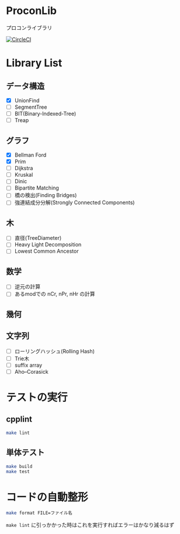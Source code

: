 # ProconLib
プロコンライブラリ

[![CircleCI](https://circleci.com/gh/oit-cpt/ProconLib.svg?style=svg)](https://circleci.com/gh/oit-cpt/ProconLib)

# Library List
## データ構造
- [x] UnionFind
- [ ] SegmentTree
- [ ] BIT(Binary-Indexed-Tree)
- [ ] Treap

## グラフ
- [x] Bellman Ford
- [x] Prim
- [ ] Dijkstra
- [ ] Kruskal
- [ ] Dinic
- [ ] Bipartite Matching
- [ ] 橋の検出(Finding Bridges)
- [ ] 強連結成分分解(Strongly Connected Components)

## 木
- [ ] 直径(TreeDiameter)
- [ ] Heavy Light Decomposition
- [ ] Lowest Common Ancestor

## 数学
- [ ] 逆元の計算
- [ ] あるmodでの nCr, nPr, nHr の計算

## 幾何

## 文字列
- [ ] ローリングハッシュ(Rolling Hash)
- [ ] Trie木
- [ ] suffix array
- [ ] Aho–Corasick

# テストの実行
## cpplint
```bash
make lint
```

## 単体テスト
```bash
make build
make test
```

# コードの自動整形
```bash
make format FILE=ファイル名
```

`make lint` に引っかかった時はこれを実行すればエラーはかなり減るはず
